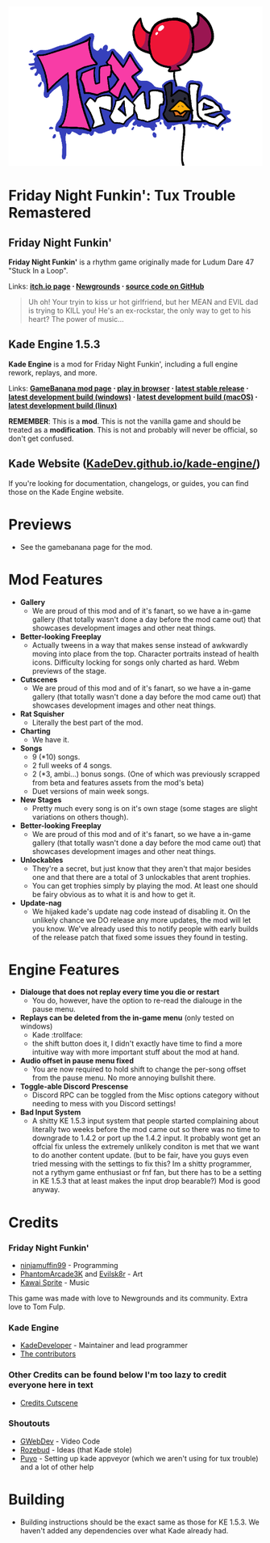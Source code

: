 
![Kade Engine logo](assets/preload/images/KadeEngineLogo.png)

# Friday Night Funkin': Tux Trouble Remastered
## Friday Night Funkin'
**Friday Night Funkin'** is a rhythm game originally made for Ludum Dare 47 "Stuck In a Loop".

Links: **[itch.io page](https://ninja-muffin24.itch.io/funkin) ⋅ [Newgrounds](https://www.newgrounds.com/portal/view/770371) ⋅ [source code on GitHub](https://github.com/ninjamuffin99/Funkin)**
> Uh oh! Your tryin to kiss ur hot girlfriend, but her MEAN and EVIL dad is trying to KILL you! He's an ex-rockstar, the only way to get to his heart? The power of music... 

## Kade Engine 1.5.3
**Kade Engine** is a mod for Friday Night Funkin', including a full engine rework, replays, and more.

Links: **[GameBanana mod page](https://gamebanana.com/gamefiles/16761) ⋅ [play in browser](https://funkin.puyo.xyz) ⋅ [latest stable release](https://github.com/KadeDev/Kade-Engine/releases/latest) ⋅ [latest development build (windows)](https://ci.appveyor.com/project/KadeDev/kade-engine-windows/branch/master/artifacts) ⋅ [latest development build (macOS)](https://ci.appveyor.com/project/KadeDev/kade-engine-macos/branch/master/artifacts) ⋅ [latest development build (linux)](https://ci.appveyor.com/project/KadeDev/kade-engine-linux/branch/master/artifacts)**

**REMEMBER**: This is a **mod**. This is not the vanilla game and should be treated as a **modification**. This is not and probably will never be official, so don't get confused.

## Kade Website ([KadeDev.github.io/kade-engine/](https://KadeDev.github.io/Kade-Engine/))
If you're looking for documentation, changelogs, or guides, you can find those on the Kade Engine website.

# Previews
 - See the gamebanana page for the mod.

# Mod Features

 - **Gallery**
	 - We are proud of this mod and of it's fanart, so we have a in-game gallery (that totally wasn't done a day before the mod came out) that showcases development images and other neat things.
 - **Better-looking Freeplay**
	 - Actually tweens in a way that makes sense instead of awkwardly moving into place from the top. Character portraits instead of health icons. Difficulty locking for songs only charted as hard. Webm previews of the stage.
 - **Cutscenes**
	 - We are proud of this mod and of it's fanart, so we have a in-game gallery (that totally wasn't done a day before the mod came out) that showcases development images and other neat things.
 - **Rat Squisher**
	 - Literally the best part of the mod.
 - **Charting**
	 - We have it.
 - **Songs**
	 - 9 (\*10) songs.
	 - 2 full weeks of 4 songs.
	 - 2 (\*3, ambi...) bonus songs. (One of which was previously scrapped from beta and features assets from the mod's beta)
	 - Duet versions of main week songs.
 - **New Stages**
	 - Pretty much every song is on it's own stage (some stages are slight variations on others though).
 - **Better-looking Freeplay**
	 - We are proud of this mod and of it's fanart, so we have a in-game gallery (that totally wasn't done a day before the mod came out) that showcases development images and other neat things.
 - **Unlockables**
	 - They're a secret, but just know that they aren't that major besides one and that there are a total of 3 unlockables that arent trophies.
	 - You can get trophies simply by playing the mod. At least one should be fairy obvious as to what it is and how to get it.
 - **Update-nag**
	 - We hijaked kade's update nag code instead of disabling it. On the unlikely chance we DO release any more updates, the mod will let you know. We've already used this to notify people with early builds of the release patch that fixed some issues they found in testing.

# Engine Features

 - **Dialouge that does not replay every time you die or restart**
	 - You do, however, have the option to re-read the dialouge in the pause menu.
 - **Replays can be deleted from the in-game menu** (only tested on windows)
	 - Kade :trollface:
	 - the shift button does it, I didn't exactly have time to find a more intuitive way with more important stuff about the mod at hand.
 - **Audio offset in pause menu fixed**
	 - You are now required to hold shift to change the per-song offset from the pause menu. No more annoying bullshit there.
 - **Toggle-able Discord Prescense**
	 - Discord RPC can be toggled from the Misc options category without needing to mess with you Discord settings!
 - **Bad Input System**
	 - A shitty KE 1.5.3 input system that people started complaining about literally two weeks before the mod came out so there was no time to downgrade to 1.4.2 or port up the 1.4.2 input. It probably wont get an offcial fix unless the extremely unlikely conditon is met that we want to do another content update. (but to be fair, have you guys even tried messing with the settings to fix this? Im a shitty programmer, not a rythym game enthusiast or fnf fan, but there has to be a setting in KE 1.5.3 that at least makes the input drop bearable?) Mod is good anyway.

# Credits
### Friday Night Funkin'
 - [ninjamuffin99](https://twitter.com/ninja_muffin99) - Programming
 - [PhantomArcade3K](https://twitter.com/phantomarcade3k) and [Evilsk8r](https://twitter.com/evilsk8r) - Art
 - [Kawai Sprite](https://twitter.com/kawaisprite) - Music

This game was made with love to Newgrounds and its community. Extra love to Tom Fulp.
### Kade Engine
- [KadeDeveloper](https://twitter.com/KadeDeveloper) - Maintainer and lead programmer
- [The contributors](https://github.com/KadeDev/Kade-Engine/graphs/contributors)

### Other Credits can be found below I'm too lazy to credit everyone here in text
- [Credits Cutscene](https://github.com/wewmuu/TuxTrouble/blob/main/assets/preload/videos/credits.webm?raw=true)

### Shoutouts
- [GWebDev](https://github.com/GrowtopiaFli) - Video Code
- [Rozebud](https://github.com/ThatRozebudDude) - Ideas (that Kade stole)
- [Puyo](https://github.com/daniel11420) - Setting up kade appveyor (which we aren't using for tux trouble) and a lot of other help

# Building
- Building instructions should be the exact same as those for KE 1.5.3. We haven't added any dependencies over what Kade already had.
